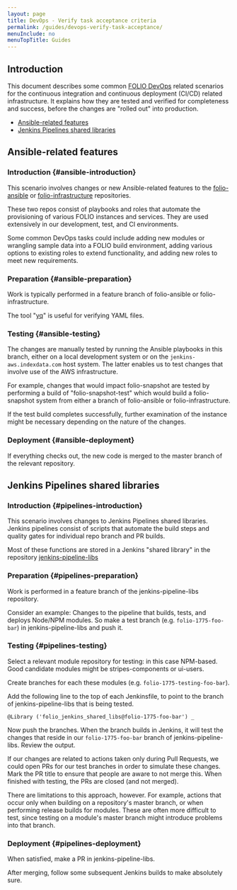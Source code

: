 ```yaml
---
layout: page
title: DevOps - Verify task acceptance criteria
permalink: /guides/devops-verify-task-acceptance/
menuInclude: no
menuTopTitle: Guides
---
```


## Introduction

This document describes some common [FOLIO DevOps](/guides/devops-introduction/) related scenarios for the continuous integration and continuous deployment (CI/CD) related infrastructure.
It explains how they are tested and verified for completeness and success, before the changes are "rolled out" into production.

* [Ansible-related features](#ansible-related-features)
* [Jenkins Pipelines shared libraries](#jenkins-pipelines-shared-libraries)

## Ansible-related features

### Introduction {#ansible-introduction}

This scenario involves changes or new Ansible-related features to the
[folio-ansible](https://github.com/folio-org/folio-ansible)
or
[folio-infrastructure](https://github.com/folio-org-priv/folio-infrastructure)
repositories.

These two repos consist of playbooks and roles that automate the provisioning of various FOLIO instances and services.
They are used extensively in our development, test, and CI environments.

Some common DevOps tasks could include adding new modules or wrangling sample data into a FOLIO build environment, adding various options to existing roles to extend functionality, and adding new roles to meet new requirements.

### Preparation {#ansible-preparation}

Work is typically performed in a feature branch of folio-ansible or folio-infrastructure.

The tool "[yq](https://github.com/kislyuk/yq)" is useful for verifying YAML files.

### Testing {#ansible-testing}

The changes are manually tested by running the Ansible playbooks in this branch, either on a local development system or on the `jenkins-aws.indexdata.com` host system.
The latter enables us to test changes that involve use of the AWS infrastructure.

For example, changes that would impact folio-snapshot are tested by performing a build of "folio-snapshot-test" which would build a folio-snapshot system from either a branch of folio-ansible or folio-infrastructure.

If the test build completes successfully, further examination of the instance might be necessary depending on the nature of the changes.

### Deployment {#ansible-deployment}

If everything checks out, the new code is merged to the master branch of the relevant repository.

## Jenkins Pipelines shared libraries

### Introduction {#pipelines-introduction}

This scenario involves changes to Jenkins Pipelines shared libraries.
Jenkins pipelines consist of scripts that automate the build steps and quality gates for individual repo branch and PR builds.

Most of these functions are stored in a Jenkins "shared library" in the repository
[jenkins-pipeline-libs](https://github.com/folio-org/jenkins-pipeline-libs)

### Preparation {#pipelines-preparation}

Work is performed in a feature branch of the jenkins-pipeline-libs repository.

Consider an example: Changes to the pipeline that builds, tests, and deploys Node/NPM modules.
So make a test branch (e.g. `folio-1775-foo-bar`) in jenkins-pipeline-libs and push it.

### Testing {#pipelines-testing}

Select a relevant module repository for testing: in this case NPM-based.
Good candidate modules might be stripes-components or ui-users.

Create branches for each these modules (e.g. `folio-1775-testing-foo-bar`).

Add the following line to the top of each Jenkinsfile, to point to the branch of jenkins-pipeline-libs that is being tested.

```
@Library ('folio_jenkins_shared_libs@folio-1775-foo-bar') _
```

Now push the branches.
When the branch builds in Jenkins, it will test the changes that reside in our `folio-1775-foo-bar` branch of jenkins-pipeline-libs.
Review the output.

If our changes are related to actions taken only during Pull Requests, we could open PRs for our test branches in order to simulate these changes.
Mark the PR title to ensure that people are aware to not merge this.
When finished with testing, the PRs are closed (and not merged).

There are limitations to this approach, however. For example, actions that occur only when building on a repository's master branch, or when performing release builds for modules.
These are often more difficult to test, since testing on a module's master branch might introduce problems into that branch.

### Deployment {#pipelines-deployment}

When satisfied, make a PR in jenkins-pipeline-libs.

After merging, follow some subsequent Jenkins builds to make absolutely sure.

